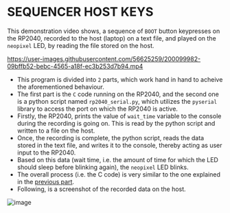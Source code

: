 # SEQUENCER HOST KEYS

This demonstration video shows, a sequence of `BOOT` button keypresses on the RP2040, recorded to the host (laptop) on a text file, and played on the `neopixel` LED,
by reading the file stored on the host.

https://user-images.githubusercontent.com/56625259/200099982-09bffb52-bebc-4565-a18f-ec3b253d7b94.mp4


- This program is divided into `2` parts, which work hand in hand to acheive the aforementioned behaviour.
- The first part is the `C` code running on the RP2040, and the second one is a python script named `rp2040_serial.py`, which utilizes the `pyserial` library to access
  the port on which the RP2040 is active.
- Firstly, the RP2040, prints the value of `wait_time` variable to the console during the recording is going on. This is read by the python script and written to a
  file on the host.
- Once, the recording is complete, the python script, reads the data stored in the text file, and writes it to the console, thereby acting as user input to the RP2040.
- Based on this data (wait time, i.e. the amount of time for which the LED should sleep before blinking again), the `neopixel` LED blinks.
- The overall process (i.e. the C code) is very similar to the one explained in the [previous part](https://github.com/Ruturajn/Lab2b-esp/tree/main/lab2b_parts/03_sequencer/sequencer_device_keys).
- Following, is a screenshot of the recorded data on the host.


![image](https://user-images.githubusercontent.com/56625259/200099870-8fcbb092-187b-4050-bef4-5c5e0ee715bf.png)
